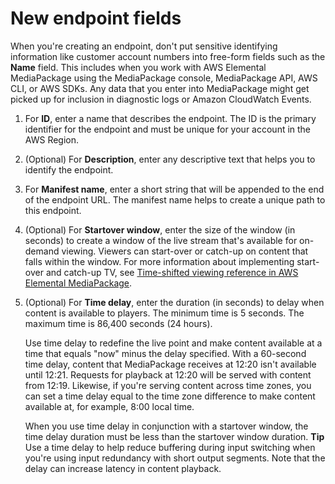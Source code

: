 # New endpoint fields<a name="endpoints-cmaf-new"></a>

When you're creating an endpoint, don't put sensitive identifying information like customer account numbers into free\-form fields such as the **Name** field\. This includes when you work with AWS Elemental MediaPackage using the MediaPackage console, MediaPackage API, AWS CLI, or AWS SDKs\. Any data that you enter into MediaPackage might get picked up for inclusion in diagnostic logs or Amazon CloudWatch Events\.

1. For **ID**, enter a name that describes the endpoint\. The ID is the primary identifier for the endpoint and must be unique for your account in the AWS Region\.

1. \(Optional\) For **Description**, enter any descriptive text that helps you to identify the endpoint\. 

1. For **Manifest name**, enter a short string that will be appended to the end of the endpoint URL\. The manifest name helps to create a unique path to this endpoint\.

1. \(Optional\) For **Startover window**, enter the size of the window \(in seconds\) to create a window of the live stream that's available for on\-demand viewing\. Viewers can start\-over or catch\-up on content that falls within the window\. For more information about implementing start\-over and catch\-up TV, see [Time\-shifted viewing reference in AWS Elemental MediaPackage](time-shifted.md)\.

1. \(Optional\) For **Time delay**, enter the duration \(in seconds\) to delay when content is available to players\. The minimum time is 5 seconds\. The maximum time is 86,400 seconds \(24 hours\)\.

   Use time delay to redefine the live point and make content available at a time that equals "now" minus the delay specified\. With a 60\-second time delay, content that MediaPackage receives at 12:20 isn't available until 12:21\. Requests for playback at 12:20 will be served with content from 12:19\. Likewise, if you're serving content across time zones, you can set a time delay equal to the time zone difference to make content available at, for example, 8:00 local time\.

   When you use time delay in conjunction with a startover window, the time delay duration must be less than the startover window duration\.
**Tip**  
Use a time delay to help reduce buffering during input switching when you're using input redundancy with short output segments\. Note that the delay can increase latency in content playback\.